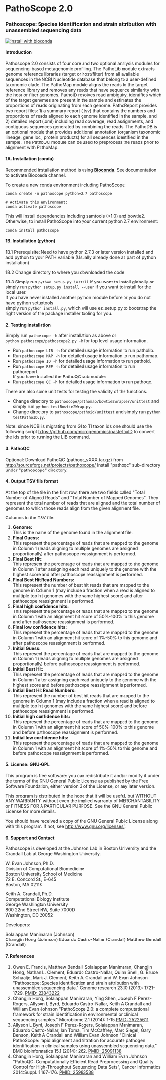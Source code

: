 PathoScope 2.0
==========

### Pathoscope: Species identification and strain attribution with unassembled sequencing data

[![install with bioconda](https://img.shields.io/badge/install%20with-bioconda-brightgreen.svg?style=flat)](http://bioconda.github.io/recipes/pathoscope/README.html)

#### Introduction
Pathoscope 2.0 consists of four core and two optional analysis modules for sequencing-based metagenomic profiling. The PathoLib module extracts genome reference libraries (target or host/filter) from all available sequences in the NCBI Nucleotide database that belong to a user-defined taxonomic clade. The PathoMap module aligns the reads to the target reference library and removes any reads that have sequence similarity with the host or filter genomes. PathoID resolves read ambiguity, identifies which of the target genomes are present in the sample and estimates the proportions of reads originating from each genome. PathoReport provides two report files: 1) a summary report (.tsv) that contains the numbers and proportions of reads aligned to each genome identified in the sample, and 2) detailed report (.xml) including read coverage, read assignments, and contiguous sequences generated by combining the reads. The PathoDB is an optional module that provides additional annotation (organism taxonomic lineage, gene loci, protein products) for all sequences identified in the sample. The PathoQC module can be used to preprocess the reads prior to alignment with PathoMap.


#### 1A. Installation (conda)

Recommended installation method is using [**Bioconda**](https://bioconda.github.io). See documentation to activate Bioconda channel.

To create a new conda environment including PathoScope:

```
conda create -n pathoscope python=2.7 pathoscope

# Activate this environment:
conda activate pathoscope
```

This will install dependencies including samtools (<1.0) and bowtie2. Otherwise, to install PathoScope into your current python 2.7 environment:

```
conda install pathoscope
```

#### 1B. Installation (python) 

1B.1 Prerequisite: Need to have python 2.7.3 or later version installed and add python to your PATH variable (Usually already done as part of python installation)
    
1B.2 Change directory to where you downloaded the code 

1B.3 Simply run `python setup.py install` if you want to install globally or  
simply run `python setup.py install --user` if you want to install for the local user.  
If you have never installed another python module before or you do not have python setuptools  
simply run `python install.py`, which will use ez_setup.py to bootstrap the right version of the package installer tooling for you.


#### 2. Testing installation

Simply run `pathoscope -h` after installation as above or  
`python pathoscope/pathoscope2.py -h` for top level usage information.

- Run `pathoscope LIB -h` for detailed usage information to run patholib.
- Run `pathoscope MAP -h` for detailed usage information to run pathomap.
- Run `pathoscope ID -h` for detailed usage information to run pathoid.
- Run `pathoscope REP -h` for detailed usage information to run pathoreport.  
If you have installed the PathoQC submodule:
- Run `pathoscope QC -h` for detailed usage information to run pathoqc.

There are also some unit tests for testing the validity of the functions. 

- Change directory to `pathoscope/pathomap/bowtie2wrapper/unittest` and simply run `python testBowtie2Wrap.py`.
- Change directory to `pathoscope/pathoid/unittest` and simply run `python testPathoID.py`.

Note: since NCBI is migrating from GI to TI taxon ids one should use the following script https://github.com/microgenomics/pasteTaxID to convert the ids prior to running the LIB command. 

#### 3. PathoQC

Optional: Download PathoQC (pathoqc_vXXX.tar.gz) from <http://sourceforge.net/projects/pathoscope/>
    Install "pathoqc" sub-directory under "pathoscope" directory.

####  4. Output TSV file format

At the top of the file in the first row, there are two fields called "Total Number of Aligned Reads" and "Total Number of Mapped Genomes". They represent the total number of reads that are aligned and the total number of genomes to which those reads align from the given alignment file.

Columns in the TSV file:

1. **Genome:**  
This is the name of the genome found in the alignment file.
2. **Final Guess:**  
This represent the percentage of reads that are mapped to the genome in Column 1 (reads aligning to multiple genomes are assigned proportionally) after pathoscope reassignment is performed.
3. **Final Best Hit:**  
This represent the percentage of reads that are mapped to the genome in Column 1 after assigning each read uniquely to the genome with the highest score and after pathoscope reassignment is performed.
4. **Final Best Hit Read Numbers:**  
This represent the number of best hit reads that are mapped to the genome in Column 1 (may include a fraction when a read is aligned to multiple top hit genomes with the same highest score) and after pathoscope reassignment is performed.
5. **Final high confidence hits:**  
This represent the percentage of reads that are mapped to the genome in Column 1 with an alignment hit score of 50%-100% to this genome and after pathoscope reassignment is performed.
6. **Final low confidence hits:**  
This represent the percentage of reads that are mapped to the genome in Column 1 with an alignment hit score of 1%-50% to this genome and after pathoscope reassignment is performed.
7. **Initial Guess:**  
This represent the percentage of reads that are mapped to the genome in Column 1 (reads aligning to multiple genomes are assigned proportionally) before pathoscope reassignment is performed.
8. **Initial Best Hit:**  
This represent the percentage of reads that are mapped to the genome in Column 1 after assigning each read uniquely to the genome with the highest score and before pathoscope reassignment is performed.
9. **Initial Best Hit Read Numbers:**  
This represent the number of best hit reads that are mapped to the genome in Column 1 (may include a fraction when a read is aligned to multiple top hit genomes with the same highest score) and before pathoscope reassignment is performed.
10. **Initial high confidence hits:**  
This represent the percentage of reads that are mapped to the genome in Column 1 with an alignment hit score of 50%-100% to this genome and before pathoscope reassignment is performed.
11. **Initial low confidence hits:**  
This represent the percentage of reads that are mapped to the genome in Column 1 with an alignment hit score of 1%-50% to this genome and before pathoscope reassignment is performed.

####  5. License: GNU-GPL

This program is free software: you can redistribute it and/or modify it under the terms of the GNU General Public License as published by the Free Software Foundation, either version 3 of the License, or any later version.

This program is distributed in the hope that it will be useful, but WITHOUT ANY WARRANTY; without even the implied warranty of MERCHANTABILITY or FITNESS FOR A PARTICULAR PURPOSE.  See the GNU General Public License for more details.
    
You should have received a copy of the GNU General Public License along with this program.  If not, see <http://www.gnu.org/licenses/>.

####  6. Support and Contact

Pathoscope is developed at the Johnson Lab in Boston University and the Crandall Lab at George Washington University.  

W. Evan Johnson, Ph.D.  
Division of Computational Biomedicine  
Boston University School of Medicine  
72 E. Concord St., E-645  
Boston, MA 02118  

Keith A. Crandall, Ph.D.  
Computational Biology Institute  
George Washington University  
800 22nd Street NW, Suite 7000D  
Washington, DC 20052  



Developers:

Solaiappan Manimaran (Johnson)  
Changjin Hong (Johnson)
Eduardo Castro-Nallar (Crandall)
Matthew Bendall (Crandall)

####  7. References

1. Owen E. Francis, Matthew Bendall, Solaiappan Manimaran, Changjin Hong, Nathan L. Clement, Eduardo Castro-Nallar, Quinn Snell, G. Bruce Schaalje, Mark J. Clement, Keith A. Crandall and W. Evan Johnson "Pathoscope: Species identification and strain attribution with unassembled sequencing data." Genome research 23.10 (2013): 1721-1729. [PMID: 23843222](http://www.ncbi.nlm.nih.gov/pubmed/23843222)  
2. Changjin Hong, Solaiappan Manimaran, Ying Shen, Joseph F Perez-Rogers, Allyson L Byrd, Eduardo Castro-Nallar, Keith A Crandall and William Evan Johnson "PathoScope 2.0: a complete computational framework for strain identification in environmental or clinical sequencing samples." Microbiome 2.1 (2014): 1-15.[PMID: 25225611](http://www.ncbi.nlm.nih.gov/pubmed/25225611)  
3. Allyson L Byrd, Joseph F Perez-Rogers, Solaiappan Manimaran, Eduardo Castro-Nallar, Ian Toma, Tim McCaffrey, Marc Siegel, Gary Benson, Keith A Crandall and William Evan Johnson "Clinical PathoScope: rapid alignment and filtration for accurate pathogen identification in clinical samples using unassembled sequencing data." BMC bioinformatics 15.1 (2014): 262. [PMID: 25091138](http://www.ncbi.nlm.nih.gov/pubmed/25091138)  
4. Changjin Hong, Solaiappan Manimaran and William Evan Johnson "PathoQC: Computationally Efficient Read Preprocessing and Quality Control for High-Throughput Sequencing Data Sets", Cancer Informatics 2014:Suppl. 1 167-176. [PMID: 25983538](http://www.ncbi.nlm.nih.gov/pubmed/25983538)  
